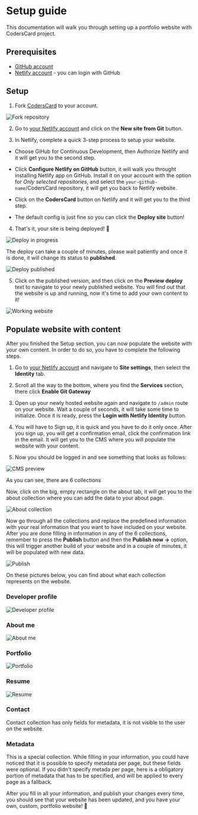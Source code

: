 # Setup guide

This documentation will walk you through setting up a portfolio website with CodersCard project.

## Prerequisites

- [GitHub account](https://github.com/join)
- [Netlify account](https://app.netlify.com/signup) - you can login with GitHub

## Setup

1. Fork [CodersCard](https://github.com/CodersCrew/CodersCard) to your account.

![Fork repository](./images/fork.png)

2. Go to [your Netlify account](https://app.netlify.com/) and click on the **New site from Git** button.

3. In Netlify, complete a quick 3-step process to setup your website.

- Choose GiHub for Continuous Development, then Authorize Netlify and it will get you to the second step.

- Click **Configure Netlify on GitHub** button, it will walk you throught installing Netlify app on GitHub. Install it on your account with the option for *Only selected repositories*, and select the `your-github-name`/CodersCard repository, it will get you back to Netlify website.

- Click on the **CodersCard** button on Netlify and it will get you to the third step.

- The default config is just fine so you can click the **Deploy site** button!

4. That's it, your site is being deployed! 🎉

![Deploy in progress](./images/deploy-in-progress.png)

The deploy can take a couple of minutes, please wait patiently and once it is done, it will change its status to **published**.

![Deploy published](./images/deploy-published.png)

5. Click on the published version, and then click on the **Preview deploy** text to navigate to your newly published website. You will find out that the website is up and running, now it's time to add your own content to it!

![Working website](./images/up-and-running.png)

## Populate website with content

After you finished the Setup section, you can now populate the website with your own content.
In order to do so, you have to complete the following steps.

1. Go to [your Netlify account]((https://app.netlify.com/)) and navigate to **Site settings**, then select the **Identity** tab.

2. Scroll all the way to the bottom, where you find the **Services** section, there click **Enable Git Gateway**

3. Open up your newly hosted website again and navigate to `/admin` route on your website.
Wait a couple of seconds, it will take some time to initialize. Once it is ready, press the **Login with Netlify Identity** button.

4. You will have to Sign up, it is quick and you have to do it only once. After you sign up, you will get a confirmation email, click the confirmation link in the email. It will get you to the CMS where you will populate the website with your content.

5. Now you should be logged in and see something that looks as follows:

![CMS preview](./images/cms-view.png)

As you can see, there are 6 collections

Now, click on the big, empty rectangle on the about tab, it will get you to the about collection where you can add the data to your about page.

![About collection](./images/about-collection.png)

Now go through all the collections and replace the predefined information with your real information that you want to have included on your website. After you are done filling in information in any of the 6 collections, remember to press the **Publish** button and then the **Publish now ->** option, this will trigger another build of your website and in a couple of minutes, it will be populated with new data.

![Publish](./images/publish.png)

On these pictures below, you can find about what each collection represents on the website.

### Developer profile

![Developer profile](./images/developer-profile.png)

### About me

![About me](./images/about-me.png)

### Portfolio
![Portfolio](./images/portfolio.png)

### Resume
![Resume](./images/resume.png)

### Contact

Contact collection has only fields for metadata, it is not visible to the user on the website.

### Metadata

This is a special collection. While filling in your information, you could have noticed that it is possible to specify metadata per page, but these fields were optional. If you didn't specify metada per page, here is a obligatory portion of metadata that has to be specified, and will be applied to every page as a fallback.

After you fill in all your information, and publish your changes every time, you should see that your website has been updated, and you have your own, custom, portfolio website! 🎉

